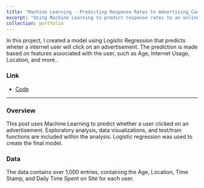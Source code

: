 ```yaml
---
title: "Machine Learning - Predicting Response Rates to Advertising Campaign"
excerpt: "Using Machine Learning to predict response rates to an online advertisement"
collection: portfolio
---
```


In this project, I created a model using Logistic Regression that predicts wheter a internet user will click on an advertisement.  The prediction is made based on features associated with the user, such as Age, Internet Usage, Location, and more.. 


### Link

* [Code](https://github.com/newing21/Advertising-Response-Classification)


---

### Overview

This post uses Machine Learning to predict whether a user clicked on an advertisement.  Exploratory analysis, data visualizations, and test/train functions are included within the analysis.  Logistic regression was used to create the final model.  

### Data

The data contains over 1,000 entries, containing the Age, Location, Time Stamp, and Daily Time Spent on Site for each user.  
